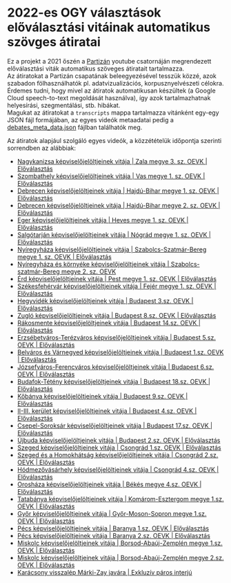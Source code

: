 # 2022-es OGY választások előválasztási vitáinak automatikus szövges átiratai

Ez a projekt a 2021 őszén a [Partizán](https://www.youtube.com/c/Partiz%C3%A1nm%C3%A9dia) youtube csatornáján megrendezett előválasztási viták automatikus szöveges átiratait tartalmazza.  
Az átiratokat a Partizán csapatának beleegyezésével tesszük közzé, azok szabadon fölhasználhatók pl. adatvizualizációs, korpusznyelvészeti célokra.  
Érdemes tudni, hogy mivel az átiratok automatikusan készültek (a Google Cloud speech-to-text megoldását használva), így azok tartalmazhatnak helyesírási, szegmentálási, stb. hibákat.  
Magukat az átiratokat a `transcripts` mappa tartalmazza vitánként egy-egy JSON fájl formájában, az egyes videók metaadatai pedig a [debates_meta_data.json](debates_meta_data.json) fájlban találhatók meg.

Az átiratok alapjául szolgáló egyes videók, a közzétételük időpontja szerinti sorrendben az alábbiak:
* [Nagykanizsa képviselőjelöltjeinek vitája | Zala megye 3. sz. OEVK | Előválasztás](https://www.youtube.com/watch?v=2og3Dgxrmp4)
* [Szombathely képviselőjelöltjeinek vitája | Vas megye 1. sz. OEVK | Előválasztás](https://www.youtube.com/watch?v=VqP5iqfxwpA)
* [Debrecen képviselőjelöltjeinek vitája | Hajdú-Bihar megye 1. sz. OEVK | Előválasztás](https://www.youtube.com/watch?v=bupfGmtDnGE)
* [Debrecen képviselőjelöltjeinek vitája | Hajdú-Bihar megye 2. sz. OEVK | Előválasztás](https://www.youtube.com/watch?v=P7B_M7kY9Ts)
* [Eger képviselőjelöltjeinek vitája | Heves megye 1. sz. OEVK | Előválasztás](https://www.youtube.com/watch?v=ePpQ_-IgMOk)
* [Salgótarján képviselőjelöltjeinek vitája | Nógrád megye 1. sz. OEVK | Előválasztás](https://www.youtube.com/watch?v=T4NiK5x3JPQ)
* [Nyíregyháza képviselőjelöltjeinek vitája | Szabolcs-Szatmár-Bereg megye 1. sz. OEVK | Előválasztás](https://www.youtube.com/watch?v=aha8xkvQCVc)
* [Nyíregyháza és környéke képviselőjelöltjeinek vitája | Szabolcs-szatmár-Bereg megye 2. sz. OEVK](https://www.youtube.com/watch?v=2rov5StUxio)
* [Érd képviselőjelöltjeinek vitája | Pest megye 1. sz. OEVK | Előválasztás](https://www.youtube.com/watch?v=84CNJoQsmM4)
* [Székesfehérvár képviselőjelöltjeinek vitája | Fejér megye 1. sz. OEVK | Előválasztás](https://www.youtube.com/watch?v=K5IsfmHt2yo)
* [Hegyvidék képviselőjelöltjeinek vitája | Budapest 3.sz. OEVK | Előválasztás](https://www.youtube.com/watch?v=HNbruk1GEQY)
* [Zugló képviselőjelöltjeinek vitája | Budapest 8.sz. OEVK | Előválasztás](https://www.youtube.com/watch?v=Ky5bq1k_QmE)
* [Rákosmente képviselőjelöltjeinek vitája | Budapest 14.sz. OEVK | Előválasztás](https://www.youtube.com/watch?v=jhbgvWo084M)
* [Erzsébetváros-Terézváros képviselőjelöltjeinek vitája | Budapest 5.sz. OEVK | Előválasztás](https://www.youtube.com/watch?v=93daDvgCvrw)
* [Belváros és Várnegyed képviselőjelöltjeinek vitája | Budapest 1.sz. OEVK | Előválasztás](https://www.youtube.com/watch?v=otQfb8UTqg4)
* [Józsefváros-Ferencváros képviselőjelöltjeinek vitája | Budapest 6.sz. OEVK | Előválasztás](https://www.youtube.com/watch?v=ZFvriJBFgQY)
* [Budafok-Tétény képviselőjelöltjeinek vitája | Budapest 18.sz. OEVK | Előválasztás](https://www.youtube.com/watch?v=10Sv5moT-cA)
* [Kőbánya képviselőjelöltjeinek vitája | Budapest 9.sz. OEVK | Előválasztás](https://www.youtube.com/watch?v=wwREE6pX9fk)
* [II-III. kerület képviselőjelöltjeinek vitája | Budapest 4.sz. OEVK | Előválasztás](https://www.youtube.com/watch?v=WgP1hKMVDBs)
* [Csepel-Soroksár képviselőjelöltjeinek vitája | Budapest 17.sz. OEVK | Előválasztás](https://www.youtube.com/watch?v=u7gxlBoJKm8)
* [Újbuda képviselőjelöltjeinek vitája | Budapest 2.sz. OEVK | Előválasztás](https://www.youtube.com/watch?v=-Za5nvhNcAQ)
* [Szeged képviselőjelöltjeinek vitája | Csongrád 1.sz. OEVK | Előválasztás](https://www.youtube.com/watch?v=yFKZ5syovxM)
* [Szeged és a Homokhátság képviselőjelöltjeinek vitája | Csongrád 2.sz. OEVK | Előválasztás](https://www.youtube.com/watch?v=VJ32nXETxDs)
* [Hódmezővásárhely képviselőjelöltjeinek vitája | Csongrád 4.sz. OEVK | Előválasztás](https://www.youtube.com/watch?v=a653Z_J-TgM)
* [Orosháza képviselőjelöltjeinek vitája | Békés megye 4.sz. OEVK | Előválasztás](https://www.youtube.com/watch?v=TMTJnBS6Fj0)
* [Tatabánya képviselőjelöltjeinek vitája | Komárom-Esztergom megye 1.sz. OEVK | Előválasztás](https://www.youtube.com/watch?v=f6wdfMlJGOQ)
* [Győr képviselőjelöltjeinek vitája | Győr-Moson-Sopron megye 1.sz. OEVK | Előválasztás](https://www.youtube.com/watch?v=KtT6JQfTQfk)
* [Pécs képviselőjelöltjeinek vitája | Baranya 1.sz. OEVK | Előválasztás](https://www.youtube.com/watch?v=wWoeUJ1HkvQ)
* [Pécs képviselőjelöltjeinek vitája | Baranya 2.sz. OEVK | Előválasztás](https://www.youtube.com/watch?v=BSko35MLh3o)
* [Miskolc képviselőjelöltjeinek vitája | Borsod-Abaúj-Zemplén megye 1.sz. OEVK | Előválasztás](https://www.youtube.com/watch?v=D8RJr44G5yg)
* [Miskolc képviselőjelöltjeinek vitája | Borsod-Abaúj-Zemplén megye 2.sz. OEVK | Előválasztás](https://www.youtube.com/watch?v=Ystv2NQWuSc)
* [Karácsony visszalép Márki-Zay javára | Exkluzív páros interjú](https://www.youtube.com/watch?v=gGgLg86Iu98)
